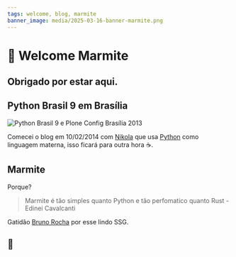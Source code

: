 ```yaml
---
tags: welcome, blog, marmite
banner_image: media/2025-03-16-banner-marmite.png
---
```


# 🦀 Welcome Marmite

## Obrigado por estar aqui.

## Python Brasil 9 em Brasília

![Python Brasil 9 e Plone Config Brasília 2013](https://2013.pythonbrasil.org.br/++theme++beyondskins.conf2013/pythonbrasil/src/logo.png)

Comecei o blog em 10/02/2014 com [Nikola](https://github.com/getnikola/nikola) que usa [Python](https://www.python.org)
como linguagem materna, isso ficará para outra hora ☕.

## Marmite

Porque?

> Marmite é tão simples quanto Python e tão perfomatico quanto Rust - Edinei Cavalcanti

Gatidão [Bruno Rocha](https://rochacbruno.com) por esse lindo SSG.

## 🙏